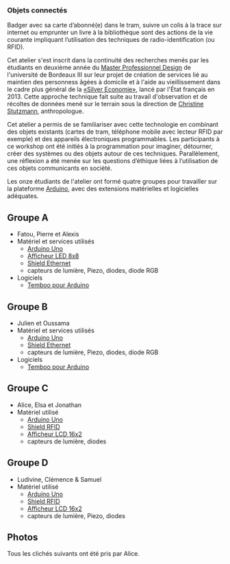 ### Objets connectés
Badger avec sa carte d’abonné(e) dans le tram, suivre un colis à la trace sur internet ou emprunter un livre à la bibliothèque sont des actions de la vie courante impliquant l’utilisation des techniques de radio-identification (ou RFID).

Cet atelier s'est inscrit dans la continuité des recherches menés par les étudiants en deuxième année du [Master Professionnel Design](http://www.u-bordeaux-montaigne.fr/fr/formations/offre_de_formation/master-XB/arts-lettres-langues-ALL/master-professionnel-design-innovation-technologie-arts-program-mag-21.html#presentation) de l'université de Bordeaux III sur leur projet de création de services lié au maintien des personness âgées à domicile et à l'aide au vieillissement dans le cadre plus général de la [«Silver Economie»](http://www.social-sante.gouv.fr/espaces,770/personnes-agees-autonomie,776/dossiers,758/silver-economie,2432/), lancé par l'État français en 2013.
Cette approche technique fait suite au travail d'observation et de récoltes de données mené sur le terrain sous la direction de [Christine Stutzmann](http://metamorphose-conseils.com/author/christinestutzmann/), anthropologue.

Cet atelier a permis de se familiariser avec cette technologie en combinant des objets existants (cartes de tram, téléphone mobile avec lecteur RFID par exemple) et des appareils électroniques programmables. Les participants à ce workshop ont été initiés à la programmation pour imaginer, détourner, créer des systèmes ou des objets autour de ces techniques. Parallèlement, une réflexion a été menée sur les questions d’éthique liées à l’utilisation de ces objets communicants en société.

Les onze étudiants de l'atelier ont formé quatre groupes pour travailler sur la plateforme [Arduino](http://www.arduino.cc), avec des extensions matérielles et logicielles adéquates.

## Groupe A
* Fatou, Pierre et Alexis
* Matériel et services utilisés
  * [Arduino Uno](http://www.adafruit.com/product/50)
  * [Afficheur LED 8x8](http://www.adafruit.com/products/959)
  * [Shield Ethernet](http://www.adafruit.com/product/201)
  * capteurs de lumière, Piezo, diodes, diode RGB
* Logiciels
  * [Temboo pour Arduino](https://temboo.com/arduino/others/)

## Groupe B
* Julien et Oussama
* Matériel et services utilisés
  * [Arduino Uno](http://www.adafruit.com/product/50)
  * [Shield Ethernet](http://www.adafruit.com/product/201)
  * capteurs de lumière, Piezo, diodes, diode RGB
* Logiciels
  * [Temboo pour Arduino](https://temboo.com/arduino/others/)


## Groupe C
* Alice, Elsa et Jonathan
* Matériel utilisé
  * [Arduino Uno](http://www.adafruit.com/product/50)
  * [Shield RFID](http://www.adafruit.com/product/789)
  * [Afficheur LCD 16x2](http://arduino.cc/documents/datasheets/LCD-WH1602B-TMI.pdf)
  * capteurs de lumière, diodes



## Groupe D
* Ludivine, Clémence & Samuel
* Matériel utilisé
  * [Arduino Uno](http://www.adafruit.com/product/50)
  * [Shield RFID](http://www.adafruit.com/product/789)
  * [Afficheur LCD 16x2](http://arduino.cc/documents/datasheets/LCD-WH1602B-TMI.pdf)
  * capteurs de lumière, Piezo, diodes


## Photos
Tous les clichés suivants ont été pris par Alice.




